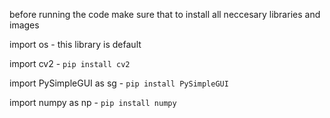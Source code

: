 before running the code make sure that to install all neccesary libraries and images 

import os - this library is default 

import cv2  - `pip install cv2`

import PySimpleGUI as sg - `pip install PySimpleGUI`

import numpy as np - `pip install numpy` 






